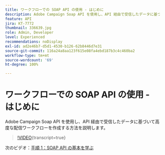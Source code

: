 ```yaml
---
title: ワークフローでの SOAP API の使用 - はじめに
description: Adobe Campaign Soap API を使用し、API 経由で受信したデータに基づいて高度な配信ワークフローを作成する方法を説明します。
feature: API
jira: KT-7772
thumbnail: 336639.jpg
role: Admin, Developer
level: Experienced
recommendations: noDisplay
exl-id: ad2e46b7-d5d1-4530-b126-62b8446d7e31
source-git-commit: 116a24a8aa123f615e08fa4ebd187b3c4c460ba2
workflow-type: tm+mt
source-wordcount: '69'
ht-degree: 100%

---
```


# ワークフローでの SOAP API の使用 - はじめに

Adobe Campaign Soap API を使用し、API 経由で受信したデータに基づいて高度な配信ワークフローを作成する方法を説明します。

>[!VIDEO](https://video.tv.adobe.com/v/3438335?quality=12&learn=on&captions=jpn){transcript=true}

次のビデオ：[手順 1：SOAP API の基本を学ぶ](/help/tutorial-use-soap-apis/get-started-with-soap-apis.md)
